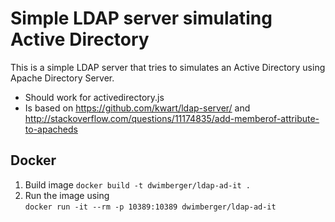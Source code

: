 # Simple LDAP server simulating Active Directory

This is a simple LDAP server that tries to simulates an Active Directory using Apache Directory Server.

* Should work for activedirectory.js
* Is based on https://github.com/kwart/ldap-server/ and 
   http://stackoverflow.com/questions/11174835/add-memberof-attribute-to-apacheds 


## Docker

1. Build image `docker build -t dwimberger/ldap-ad-it .`
2. Run the image using  
   `docker run -it --rm -p 10389:10389 dwimberger/ldap-ad-it`


